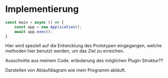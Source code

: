 # Implementierung

```typescript
const main = async () => {
	const app = new Application();
	await app.exec();
}
```

Hier wird speziell auf die Entwicklung des Prototypen eingegangen, welche methoden hier benutzt werden, um das Ziel zu erreichen.

Ausschnitte aus meinem Code. erläuterung des möglichen Plugin Struktur??

Darstellen von Ablaufdiagram wie mein Programm abläuft.